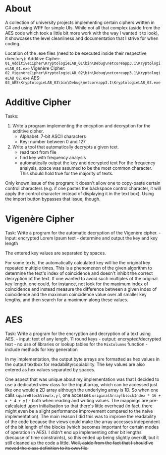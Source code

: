 # About
A collection of university projects implementing certain ciphers written in C# and using WPF for simple UIs. While not all that complex (aside from the AES code which took a little bit more work with the way I wanted it to look), it showcases the level cleanliness and documentation that I strive for when coding.

Location of the .exe files (need to be executed inside their respective directory):
Additive Cipher: `01_AdditiveCipher\KryptologieLAB_01\bin\Debug\netcoreapp3.1\KryptologieLAB_01.exe`
Vigenère Cipher: `02_VigenèreCipher\KryptologieLAB_02\bin\Debug\netcoreapp3.1\KryptologieLAB_02.exe`
AES: `03_AES\KryptologieLAB_03\bin\Debug\netcoreapp3.1\KryptologieLAB_03.exe`


# Additive Cipher
Tasks:
1) Write a program implementing the encyption and decryption for the additive cipher.
	- Alphabet: 7-bit ASCII characters
	- Key: number between 0 and 127
2) Write a tool that automatically decrypts a given text.
	- read text from file
	- find key with frequency analysis
	- automatically output the key and decrypted text
For the frequency analysis, space was assumed to be the most common character. This should hold true for the majority of texts.

Only known issue of the program: it doesn't allow one to copy-paste certain control characters (e.g. if one pastes the backspace control character, it will apply the control character instead of displaying it in the text box). Using the import button bypasses that issue, though.


# Vigenère Cipher
Task: Write a program for the automatic decryption of the Vigenère cipher.
	- Input: encrypted Lorem Ipsum text
	- determine and output the key and key length

The entered key values are separated by spaces.

For some texts, the automatically calculated key will be the original key repeated multiple times. This is a phenomenon of the given algorithm to determine the text's index of coincidence and doesn't inhibit the correct decryption of the text. If one wanted to avoid such multiples of the original key length, one could, for instance, not look for the maximum index of coincidence and instead measure the difference between a given index of coincidence and the maximum coincidence value over all smaller key lengths, and then search for a maximum along these values.


# AES
Task: Write a program for the encryption and decryption of a text using AES.
	- input: text of any length, 11 round keys
	- output: encrypted/decrypted text
	- no use of libraries or lookup tables for the `MixColumns` function
	- include methods for key generation

In my implementation, the output byte arrays are formatted as hex values in the output textbox for readability/copiability. The key values are also entered as hex values separated by spaces.

One aspect that was unique about my implementation was that I decided to use a dedicated view class for the input array, which can be accessed just like one would a 2D array although the underlying array is 1D. So when one calls `squareBlockView[x,y]`, one accesses `originalArray[blockIndex * 16 + x * 4 + y]` - both when reading and writing values. The mappings are pre-calculated upon initialisation so that there's little overhead (in fact, there might even be a slight performance improvement compared to the naive implementation). The main reason I did this was to improve the readability of the code because the views could make the array accesses independent of the bit length of the blocks (which becomes important for certain modes of operation in AES). I didn't end up implementing other bit lengths (because of time constraints), so this ended up being slightly overkill, but it still cleaned up the code a little. ~~Well, aside from the fact that I should've moved the class definition to its own file.~~